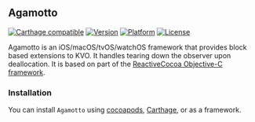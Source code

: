 ## Agamotto

[![Carthage compatible](https://img.shields.io/badge/Carthage-compatible-4BC51D.svg?style=flat)](https://github.com/Carthage/Carthage)
[![Version](http://img.shields.io/cocoapods/v/Agamotto.svg)](http://cocoapods.org/?q=Agamotto)
[![Platform](http://img.shields.io/cocoapods/p/Agamotto.svg)]()
[![License](http://img.shields.io/cocoapods/l/Agamotto.svg)](https://github.com/Kosoku/Agamotto/blob/master/license.txt)

Agamotto is an iOS/macOS/tvOS/watchOS framework that provides block based extensions to KVO. It handles tearing down the observer upon deallocation. It is based on part of the [ReactiveCocoa Objective-C framework](https://github.com/ReactiveCocoa/ReactiveObjC).

### Installation

You can install `Agamotto` using [cocoapods](https://cocoapods.org/), [Carthage](https://github.com/Carthage/Carthage), or as a framework.
